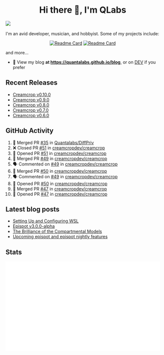 <h1 align="center">Hi there 👋, I'm QLabs </h1>
<img src="https://i.ibb.co/mbr1j6p/Qlabs.png" width="1000px">

I'm an avid developer, musician, and hobbyist. Some of my projects include:
<p align='center'><a href="https://github.com/Quantalabs/EpiJS"><img src="https://github-readme-stats.vercel.app/api/pin/?username=epispot&amp;repo=EpiJS" alt="Readme Card"></a>
<a href="https://github.com/Quantalabs/NCOVDashboard"><img src="https://github-readme-stats.vercel.app/api/pin/?username=Quantalabs&amp;repo=NCOVDashboard" alt="Readme Card"></a></p>


and more...

- 📜 View my blog **at https://quantalabs.github.io/blog**, or on [DEV](https://dev.to/Quantalabs) if you prefer

## Recent Releases
- [Creamcrop v0.10.0](https://github.com/creamcropdev/creamcrop/releases/tag/v0.10.0)
- [Creamcrop v0.9.0](https://github.com/creamcropdev/creamcrop/releases/tag/v0.9.0)
- [Creamcrop v0.8.0](https://github.com/creamcropdev/creamcrop/releases/tag/v0.8.0)
- [Creamcrop v0.7.0](https://github.com/creamcropdev/creamcrop/releases/tag/v0.7.0)
- [Creamcrop v0.6.0](https://github.com/creamcropdev/creamcrop/releases/tag/v0.6.0)

## GitHub Activity
<!--START_SECTION:activity-->
1. 🎉 Merged PR [#35](https://github.com/Quantalabs/DiffPriv/pull/35) in [Quantalabs/DiffPriv](https://github.com/Quantalabs/DiffPriv)
2. ❌ Closed PR [#51](https://github.com/creamcropdev/creamcrop/pull/51) in [creamcropdev/creamcrop](https://github.com/creamcropdev/creamcrop)
3. 💪 Opened PR [#51](https://github.com/creamcropdev/creamcrop/pull/51) in [creamcropdev/creamcrop](https://github.com/creamcropdev/creamcrop)
4. 🎉 Merged PR [#49](https://github.com/creamcropdev/creamcrop/pull/49) in [creamcropdev/creamcrop](https://github.com/creamcropdev/creamcrop)
5. 🗣 Commented on [#49](https://github.com/creamcropdev/creamcrop/issues/49) in [creamcropdev/creamcrop](https://github.com/creamcropdev/creamcrop)
6. 🎉 Merged PR [#50](https://github.com/creamcropdev/creamcrop/pull/50) in [creamcropdev/creamcrop](https://github.com/creamcropdev/creamcrop)
7. 🗣 Commented on [#49](https://github.com/creamcropdev/creamcrop/issues/49) in [creamcropdev/creamcrop](https://github.com/creamcropdev/creamcrop)
8. 💪 Opened PR [#50](https://github.com/creamcropdev/creamcrop/pull/50) in [creamcropdev/creamcrop](https://github.com/creamcropdev/creamcrop)
9. 🎉 Merged PR [#47](https://github.com/creamcropdev/creamcrop/pull/47) in [creamcropdev/creamcrop](https://github.com/creamcropdev/creamcrop)
10. 💪 Opened PR [#47](https://github.com/creamcropdev/creamcrop/pull/47) in [creamcropdev/creamcrop](https://github.com/creamcropdev/creamcrop)
<!--END_SECTION:activity-->

## Latest blog posts
<!-- BLOG-POST-LIST:START -->
- [Setting Up and Configuring WSL](https://dev.to/quantalabs/setting-up-and-configuring-wsl-392c)
- [Epispot v3.0.0-alpha](https://dev.to/epispot/epispot-v3-0-0-alpha-5heh)
- [The Brilliance of the Compartmental Models](https://dev.to/quantalabs/the-brilliance-of-the-compartmental-models-1j99)
- [Upcoming epispot and epispot nightly features](https://dev.to/epispot/upcoming-epispot-and-epispot-nightly-features-52ep)
<!-- BLOG-POST-LIST:END -->


## Stats
<p align="center"><img src="https://github.com/Quantalabs/github-stats/raw/master/generated/languages.svg" alt="Language Stats"><br>

